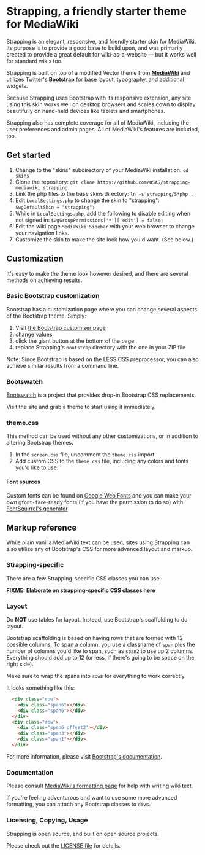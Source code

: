 # Strapping, a friendly starter theme for MediaWiki

Strapping is an elegant, responsive, and friendly starter skin for MediaWiki.
Its purpose is to provide a good base to build upon, and was primarily created
to provide a great default for wiki-as-a-website — but it works well for
standard wikis too.

Strapping is built on top of a modified Vector theme from
**[MediaWiki](http://mediawiki.org/)** and utilizes Twitter's
**[Bootstrap](http://twitter.github.com/bootstrap/)** for base layout,
typography, and additional widgets.

Because Strapping uses Bootstrap with its responsive extension, any site using
this skin works well on desktop browsers and scales down to display beautifully
on hand-held devices like tablets and smartphones.

Strapping also has complete coverage for all of MediaWiki, including the user
preferences and admin pages. All of MediaWiki's features are included, too.


## Get started

1. Change to the "skins" subdirectory of your MediaWiki installation: `cd skins`
2. Clone the repository: `git clone https://github.com/OSAS/strapping-mediawiki strapping`
3. Link the php files to the base skins directory: `ln -s strapping/S*php .`
4. Edit `LocalSettings.php` to change the skin to "strapping":
  `$wgDefaultSkin = "strapping";`
5. While in `LocalSettings.php`, add the following to disable editing when not signed in: `$wgGroupPermissions['*']['edit'] = false;`
6. Edit the wiki page `MediaWiki:Sidebar` with your web browser to change your navigation links.
7. Customize the skin to make the site look how you'd want. (See below.)


## Customization

It's easy to make the theme look however desired, and there are several methods
on achieving results.


### Basic Bootstrap customization

Bootstrap has a customization page where you can change several aspects of the
Bootstrap theme. Simply:

1. Visit [the Bootstrap customizer page](http://twitter.github.com/bootstrap/customize.html)
2. change values
3. click the giant button at the bottom of the page
4. replace Strapping's `bootstrap` directory with the one in your ZIP file

Note: Since Bootstrap is based on the LESS CSS preprocessor, you can also
achieve similar results from a command line.


### Bootswatch

[Bootswatch](http://bootswatch.com/) is a project that provides drop-in
Bootstrap CSS replacements.

Visit the site and grab a theme to start using it immediately.


### theme.css

This method can be used without any other customizations, or in addition to
altering Bootstrap themes.

1. In the `screen.css` file, uncomment the `theme.css` import.
2. Add custom CSS to the `theme.css` file, including any colors and fonts you'd
like to use.


#### Font sources

Custom fonts can be found on [Google Web Fonts](http://google.com/webfonts)
and you can make your own `@font-face`-ready fonts (if you have the permission
to do so) with [FontSquirrel's generator](http://fontsquirrel.com/fontface/generator)


## Markup reference

While plain vanilla MediaWiki text can be used, sites using Strapping can also
utilize any of Bootstrap's CSS for more advanced layout and markup.


### Strapping-specific

There are a few Strapping-specific CSS classes you can use.

  **FIXME: Elaborate on strapping-specific CSS classes here**


### Layout

Do **NOT** use tables for layout. Instead, use Bootstrap's scaffolding to do
layout. 

Bootstrap scaffolding is based on having rows that are formed with 12 possible
columns. To span a column, you use a classname of `span` plus the number of
columns you'd like to span, such as `span2` to use up 2 columns. Everything
should add up to 12 (or less, if there's going to be space on the right side).

Make sure to wrap the spans into `row`s for everything to work correctly.

It looks something like this:

```html
  <div class="row">
    <div class="span6"></div>
    <div class="span6"></div>
  </div>
  <div class="row">
    <div class="span6 offset2"></div>
    <div class="span3"></div>
    <div class="span1"></div>
  </div>
```

For more information, please visit [Bootstrap's documentation](http://twitter.github.com/bootstrap/scaffolding.html).


### Documentation

Please consult [MediaWiki's formatting page](http://www.mediawiki.org/wiki/Help:Formatting) for help with writing wiki text.

If you're feeling adventurous and want to use some more advanced formatting,
you can attach any Bootstrap classes to `div`s.


### Licensing, Copying, Usage

Strapping is open source, and built on open source projects.

Please check out the [LICENSE file](https://github.com/OSAS/strapping-mediawiki/blob/master/LICENSE) for details.
